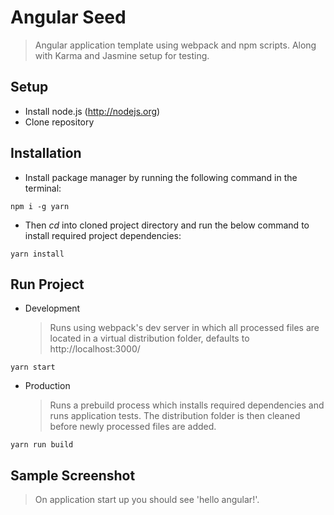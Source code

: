 # Angular Seed

> Angular application template using webpack and npm scripts. Along with Karma and Jasmine setup for testing.

## Setup

* Install node.js (http://nodejs.org)
* Clone repository

## Installation

* Install package manager by running the following command in the terminal:

```
npm i -g yarn
```

* Then _cd_ into cloned project directory and run the below command to install required project dependencies:

```
yarn install
```

## Run Project

* Development
  > Runs using webpack's dev server in which all processed files are located in a virtual distribution folder, defaults to http://localhost:3000/

```
yarn start
```

* Production
  > Runs a prebuild process which installs required dependencies and runs application tests. The distribution folder is then cleaned before newly processed files are added.

```
yarn run build
```

## Sample Screenshot

> On application start up you should see 'hello angular!'.
